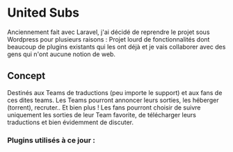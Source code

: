# United Subs

Anciennement fait avec Laravel, j'ai décidé de reprendre le projet sous Wordpress pour plusieurs raisons : Projet lourd de fonctionnalités dont beaucoup de plugins existants qui les ont déjà et je vais collaborer avec des gens qui n'ont aucune notion de web.

## Concept

Destinés aux Teams de traductions (peu importe le support) et aux fans de ces dites teams.
Les Teams pourront annoncer leurs sorties, les héberger (torrent), recruter.. Et bien plus !
Les fans pourront choisir de suivre uniquement les sorties de leur Team favorite, de télécharger leurs traductions et bien évidemment de discuter.

### Plugins utilisés à ce jour :
